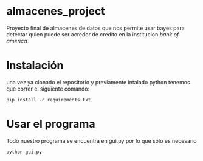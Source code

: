 # almacenes_project
Proyecto final de almacenes de datos que nos permite usar bayes para detectar quien puede ser acredor de credito en la institucion *bank of america*


# Instalación 
una vez ya clonado el repositorio y previamente intalado python tenemos que correr
el siguiente comando:

```
pip install -r requirements.txt
```

# Usar el programa 
Todo nuestro programa se encuentra en gui.py por lo que solo es necesario 
```
python gui.py
```
